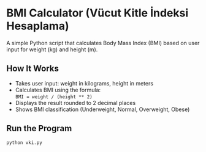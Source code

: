 # BMI Calculator (Vücut Kitle İndeksi Hesaplama)

A simple Python script that calculates Body Mass Index (BMI) based on user input for weight (kg) and height (m).

## How It Works

- Takes user input: weight in kilograms, height in meters
- Calculates BMI using the formula:  
  `BMI = weight / (height ** 2)`
- Displays the result rounded to 2 decimal places
- Shows BMI classification (Underweight, Normal, Overweight, Obese)

## Run the Program

```bash
python vki.py
